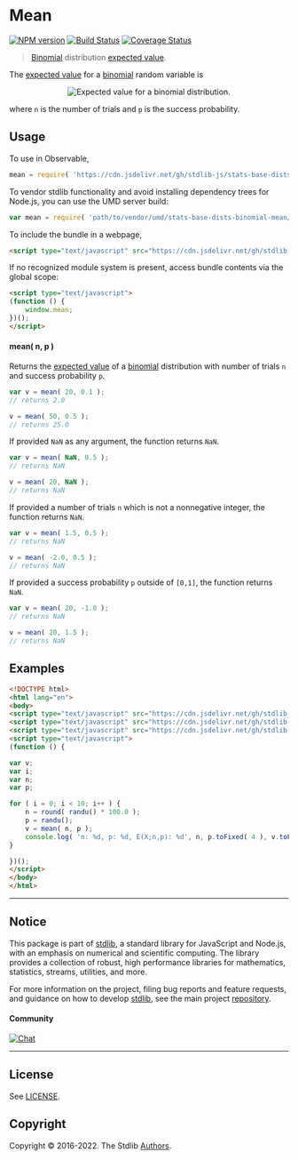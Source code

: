 <!--

@license Apache-2.0

Copyright (c) 2018 The Stdlib Authors.

Licensed under the Apache License, Version 2.0 (the "License");
you may not use this file except in compliance with the License.
You may obtain a copy of the License at

   http://www.apache.org/licenses/LICENSE-2.0

Unless required by applicable law or agreed to in writing, software
distributed under the License is distributed on an "AS IS" BASIS,
WITHOUT WARRANTIES OR CONDITIONS OF ANY KIND, either express or implied.
See the License for the specific language governing permissions and
limitations under the License.

-->

# Mean

[![NPM version][npm-image]][npm-url] [![Build Status][test-image]][test-url] [![Coverage Status][coverage-image]][coverage-url] <!-- [![dependencies][dependencies-image]][dependencies-url] -->

> [Binomial][binomial-distribution] distribution [expected value][expected-value].

<!-- Section to include introductory text. Make sure to keep an empty line after the intro `section` element and another before the `/section` close. -->

<section class="intro">

The [expected value][expected-value] for a [binomial][binomial-distribution] random variable is

<!-- <equation class="equation" label="eq:binomial_expectation" align="center" raw="\mathbb{E}\left[ X \right] = n p" alt="Expected value for a binomial distribution."> -->

<div class="equation" align="center" data-raw-text="\mathbb{E}\left[ X \right] = n p" data-equation="eq:binomial_expectation">
    <img src="https://cdn.jsdelivr.net/gh/stdlib-js/stdlib@51534079fef45e990850102147e8945fb023d1d0/lib/node_modules/@stdlib/stats/base/dists/binomial/mean/docs/img/equation_binomial_expectation.svg" alt="Expected value for a binomial distribution.">
    <br>
</div>

<!-- </equation> -->

where `n` is the number of trials and `p` is the success probability.

</section>

<!-- /.intro -->

<!-- Package usage documentation. -->



<section class="usage">

## Usage

To use in Observable,

```javascript
mean = require( 'https://cdn.jsdelivr.net/gh/stdlib-js/stats-base-dists-binomial-mean@umd/browser.js' )
```

To vendor stdlib functionality and avoid installing dependency trees for Node.js, you can use the UMD server build:

```javascript
var mean = require( 'path/to/vendor/umd/stats-base-dists-binomial-mean/index.js' )
```

To include the bundle in a webpage,

```html
<script type="text/javascript" src="https://cdn.jsdelivr.net/gh/stdlib-js/stats-base-dists-binomial-mean@umd/browser.js"></script>
```

If no recognized module system is present, access bundle contents via the global scope:

```html
<script type="text/javascript">
(function () {
    window.mean;
})();
</script>
```

#### mean( n, p )

Returns the [expected value][expected-value] of a [binomial][binomial-distribution] distribution with number of trials `n` and success probability `p`.

```javascript
var v = mean( 20, 0.1 );
// returns 2.0

v = mean( 50, 0.5 );
// returns 25.0
```

If provided `NaN` as any argument, the function returns `NaN`.

```javascript
var v = mean( NaN, 0.5 );
// returns NaN

v = mean( 20, NaN );
// returns NaN
```

If provided a number of trials `n` which is not a nonnegative integer, the function returns `NaN`.

```javascript
var v = mean( 1.5, 0.5 );
// returns NaN

v = mean( -2.0, 0.5 );
// returns NaN
```

If provided a success probability `p` outside of `[0,1]`, the function returns `NaN`.

```javascript
var v = mean( 20, -1.0 );
// returns NaN

v = mean( 20, 1.5 );
// returns NaN
```

</section>

<!-- /.usage -->

<!-- Package usage notes. Make sure to keep an empty line after the `section` element and another before the `/section` close. -->

<section class="notes">

</section>

<!-- /.notes -->

<!-- Package usage examples. -->

<section class="examples">

## Examples

<!-- eslint no-undef: "error" -->

```html
<!DOCTYPE html>
<html lang="en">
<body>
<script type="text/javascript" src="https://cdn.jsdelivr.net/gh/stdlib-js/random-base-randu@umd/browser.js"></script>
<script type="text/javascript" src="https://cdn.jsdelivr.net/gh/stdlib-js/math-base-special-round@umd/browser.js"></script>
<script type="text/javascript" src="https://cdn.jsdelivr.net/gh/stdlib-js/stats-base-dists-binomial-mean@umd/browser.js"></script>
<script type="text/javascript">
(function () {

var v;
var i;
var n;
var p;

for ( i = 0; i < 10; i++ ) {
    n = round( randu() * 100.0 );
    p = randu();
    v = mean( n, p );
    console.log( 'n: %d, p: %d, E(X;n,p): %d', n, p.toFixed( 4 ), v.toFixed( 4 ) );
}

})();
</script>
</body>
</html>
```

</section>

<!-- /.examples -->

<!-- Section to include cited references. If references are included, add a horizontal rule *before* the section. Make sure to keep an empty line after the `section` element and another before the `/section` close. -->

<section class="references">

</section>

<!-- /.references -->

<!-- Section for related `stdlib` packages. Do not manually edit this section, as it is automatically populated. -->

<section class="related">

</section>

<!-- /.related -->

<!-- Section for all links. Make sure to keep an empty line after the `section` element and another before the `/section` close. -->


<section class="main-repo" >

* * *

## Notice

This package is part of [stdlib][stdlib], a standard library for JavaScript and Node.js, with an emphasis on numerical and scientific computing. The library provides a collection of robust, high performance libraries for mathematics, statistics, streams, utilities, and more.

For more information on the project, filing bug reports and feature requests, and guidance on how to develop [stdlib][stdlib], see the main project [repository][stdlib].

#### Community

[![Chat][chat-image]][chat-url]

---

## License

See [LICENSE][stdlib-license].


## Copyright

Copyright &copy; 2016-2022. The Stdlib [Authors][stdlib-authors].

</section>

<!-- /.stdlib -->

<!-- Section for all links. Make sure to keep an empty line after the `section` element and another before the `/section` close. -->

<section class="links">

[npm-image]: http://img.shields.io/npm/v/@stdlib/stats-base-dists-binomial-mean.svg
[npm-url]: https://npmjs.org/package/@stdlib/stats-base-dists-binomial-mean

[test-image]: https://github.com/stdlib-js/stats-base-dists-binomial-mean/actions/workflows/test.yml/badge.svg?branch=v0.0.8
[test-url]: https://github.com/stdlib-js/stats-base-dists-binomial-mean/actions/workflows/test.yml?query=branch:v0.0.8

[coverage-image]: https://img.shields.io/codecov/c/github/stdlib-js/stats-base-dists-binomial-mean/main.svg
[coverage-url]: https://codecov.io/github/stdlib-js/stats-base-dists-binomial-mean?branch=main

<!--

[dependencies-image]: https://img.shields.io/david/stdlib-js/stats-base-dists-binomial-mean.svg
[dependencies-url]: https://david-dm.org/stdlib-js/stats-base-dists-binomial-mean/main

-->

[chat-image]: https://img.shields.io/gitter/room/stdlib-js/stdlib.svg
[chat-url]: https://gitter.im/stdlib-js/stdlib/

[stdlib]: https://github.com/stdlib-js/stdlib

[stdlib-authors]: https://github.com/stdlib-js/stdlib/graphs/contributors

[umd]: https://github.com/umdjs/umd
[es-module]: https://developer.mozilla.org/en-US/docs/Web/JavaScript/Guide/Modules

[deno-url]: https://github.com/stdlib-js/stats-base-dists-binomial-mean/tree/deno
[umd-url]: https://github.com/stdlib-js/stats-base-dists-binomial-mean/tree/umd
[esm-url]: https://github.com/stdlib-js/stats-base-dists-binomial-mean/tree/esm
[branches-url]: https://github.com/stdlib-js/stats-base-dists-binomial-mean/blob/main/branches.md

[stdlib-license]: https://raw.githubusercontent.com/stdlib-js/stats-base-dists-binomial-mean/main/LICENSE

[binomial-distribution]: https://en.wikipedia.org/wiki/Binomial_distribution

[expected-value]: https://en.wikipedia.org/wiki/Expected_value

</section>

<!-- /.links -->
